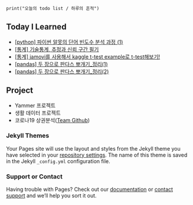 ```markdown
print("오늘의 todo list / 하루의 흔적") 
```

## Today I Learned

- [[python] 파이썬 알못의 단어 빈도수 분석 과정 (1)](https://velog.io/@cyanred9/python-%EB%8B%A8%EC%96%B4-%EB%B9%88%EB%8F%84%EC%88%98-%EB%B6%84%EC%84%9D-%EC%82%BD%EC%A7%88-%EC%9D%B4%EC%95%BC%EA%B8%B0)
- [[통계] 기술통계, 추정과 신뢰 구간 필기](https://velog.io/@cyanred9/%ED%86%B5%EA%B3%84-%EA%B8%B0%EC%88%A0%ED%86%B5%EA%B3%84-%EC%B6%94%EC%A0%95%EA%B3%BC-%EC%8B%A0%EB%A2%B0-%EA%B5%AC%EA%B0%84-%ED%95%84%EA%B8%B0)
- [[통계] jamovi를 사용해서 kaggle t-test example로 t-test해보기!](https://velog.io/@cyanred9/%ED%86%B5%EA%B3%84-jamovi%EB%A5%BC-%EC%82%AC%EC%9A%A9%ED%95%B4%EC%84%9C-kaggle-t-test-example%EB%A1%9C-t-test%ED%95%B4%EB%B3%B4%EA%B8%B0)
- [[pandas] 두 장으로 판다스 뽀개기_정리(1)](https://velog.io/@cyanred9/pandas-%EB%91%90-%EC%9E%A5%EC%9C%BC%EB%A1%9C-%ED%8C%90%EB%8B%A4%EC%8A%A4-%EB%BD%80%EA%B0%9C%EA%B8%B0%EC%A0%95%EB%A6%AC1)
- [[pandas] 두 장으로 판다스 뽀개기_정리(2)](https://velog.io/@cyanred9/pandas-%EB%91%90-%EC%9E%A5%EC%9C%BC%EB%A1%9C-%ED%8C%90%EB%8B%A4%EC%8A%A4-%EB%BD%80%EA%B0%9C%EA%B8%B0%EC%A0%95%EB%A6%AC2)


## Project
- Yammer 프로젝트
- 생활 데이터 프로젝트
- 코로나19 상권분석([Team Github](https://github.com/nayoung5859/covid19_team2))

### Jekyll Themes

Your Pages site will use the layout and styles from the Jekyll theme you have selected in your [repository settings](https://github.com/cyanred9/studypolio/settings). The name of this theme is saved in the Jekyll `_config.yml` configuration file.

### Support or Contact

Having trouble with Pages? Check out our [documentation](https://docs.github.com/categories/github-pages-basics/) or [contact support](https://github.com/contact) and we’ll help you sort it out.
